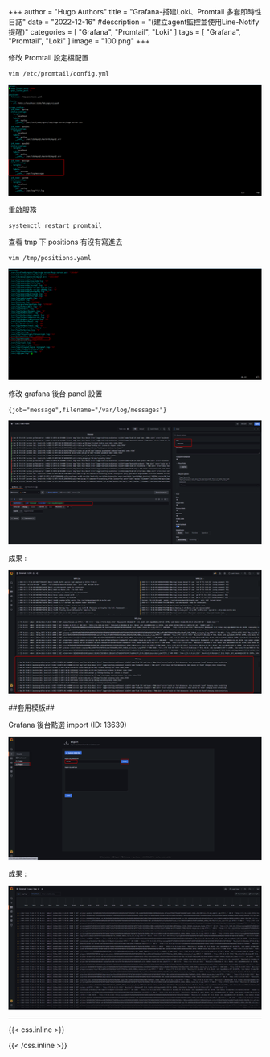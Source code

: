 +++
author = "Hugo Authors"
title = "Grafana-搭建Loki、Promtail 多套即時性日誌"
date = "2022-12-16"
#description = "(建立agent監控並使用Line-Notify提醒)"
categories = [
    "Grafana",
    "Promtail",
    "Loki"
]
tags = [
    "Grafana",
    "Promtail",
    "Loki"
]
image = "100.png"
+++


   修改 Promtail 設定檔配置
   
    vim /etc/promtail/config.yml
    
   ![](00001.png)
   
   重啟服務
   
    systemctl restart promtail
    
   查看 tmp 下 positions 有沒有寫進去
   
    vim /tmp/positions.yaml
    
   ![](00002.png)
   
   修改 grafana 後台 panel 設置
   
    {job="message",filename="/var/log/messages"}
    
   ![](00003.png)
   
   成果 :
   
   ![](00004.png)
   
  ##套用模板##
  
  Grafana 後台點選 import (ID: 13639)
  
  ![](00005.png)
    
   成果 :
   
   ![](00006.png)

   
   
***

{{< css.inline >}}
<style>
.emojify {
	font-family: Apple Color Emoji, Segoe UI Emoji, NotoColorEmoji, Segoe UI Symbol, Android Emoji, EmojiSymbols;
	font-size: 2rem;
	vertical-align: middle;
}
@media screen and (max-width:650px) {
  .nowrap {
    display: block;
    margin: 25px 0;
  }
}
</style>
{{< /css.inline >}}

